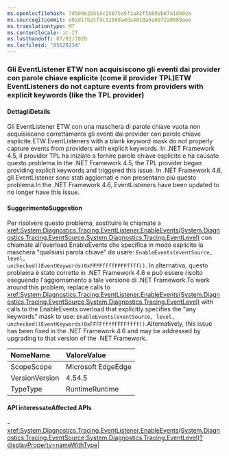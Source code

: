 ```yaml
---
ms.openlocfilehash: 7d50962b518c15875a5f1a82f5b89ab87a1db02e
ms.sourcegitcommit: e02d17b2cf9c1258dadda4810a5e6072a0089aee
ms.translationtype: MT
ms.contentlocale: it-IT
ms.lasthandoff: 07/01/2020
ms.locfileid: "85620234"
---
```

### <a name="etw-eventlisteners-do-not-capture-events-from-providers-with-explicit-keywords-like-the-tpl-provider"></a><span data-ttu-id="a0429-101">Gli EventListener ETW non acquisiscono gli eventi dai provider con parole chiave esplicite (come il provider TPL)</span><span class="sxs-lookup"><span data-stu-id="a0429-101">ETW EventListeners do not capture events from providers with explicit keywords (like the TPL provider)</span></span>

#### <a name="details"></a><span data-ttu-id="a0429-102">Dettagli</span><span class="sxs-lookup"><span data-stu-id="a0429-102">Details</span></span>

<span data-ttu-id="a0429-103">Gli EventListener ETW con una maschera di parole chiave vuota non acquisiscono correttamente gli eventi dai provider con parole chiave esplicite.</span><span class="sxs-lookup"><span data-stu-id="a0429-103">ETW EventListeners with a blank keyword mask do not properly capture events from providers with explicit keywords.</span></span> <span data-ttu-id="a0429-104">In .NET Framework 4.5, il provider TPL ha iniziato a fornire parole chiave esplicite e ha causato questo problema.</span><span class="sxs-lookup"><span data-stu-id="a0429-104">In the .NET Framework 4.5, the TPL provider began providing explicit keywords and triggered this issue.</span></span> <span data-ttu-id="a0429-105">In .NET Framework 4.6, gli EventListener sono stati aggiornati e non presentano più questo problema.</span><span class="sxs-lookup"><span data-stu-id="a0429-105">In the .NET Framework 4.6, EventListeners have been updated to no longer have this issue.</span></span>

#### <a name="suggestion"></a><span data-ttu-id="a0429-106">Suggerimento</span><span class="sxs-lookup"><span data-stu-id="a0429-106">Suggestion</span></span>

<span data-ttu-id="a0429-107">Per risolvere questo problema, sostituire le chiamate a <xref:System.Diagnostics.Tracing.EventListener.EnableEvents(System.Diagnostics.Tracing.EventSource,System.Diagnostics.Tracing.EventLevel)> con chiamate all'overload EnableEvents che specifica in modo esplicito la maschera &quot;qualsiasi parola chiave&quot; da usare: <code>EnableEvents(eventSource, level, unchecked((EventKeywords)0xFFFFffffFFFFffff))</code>. In alternativa, questo problema è stato corretto in .NET Framework 4.6 e può essere risolto eseguendo l'aggiornamento a tale versione di .NET Framework.</span><span class="sxs-lookup"><span data-stu-id="a0429-107">To work around this problem, replace calls to <xref:System.Diagnostics.Tracing.EventListener.EnableEvents(System.Diagnostics.Tracing.EventSource,System.Diagnostics.Tracing.EventLevel)> with calls to the EnableEvents overload that explicitly specifies the &quot;any keywords&quot; mask to use: <code>EnableEvents(eventSource, level, unchecked((EventKeywords)0xFFFFffffFFFFffff))</code>.Alternatively, this issue has been fixed in the .NET Framework 4.6 and may be addressed by upgrading to that version of the .NET Framework.</span></span>

| <span data-ttu-id="a0429-108">Nome</span><span class="sxs-lookup"><span data-stu-id="a0429-108">Name</span></span>    | <span data-ttu-id="a0429-109">Valore</span><span class="sxs-lookup"><span data-stu-id="a0429-109">Value</span></span>       |
|:--------|:------------|
| <span data-ttu-id="a0429-110">Scope</span><span class="sxs-lookup"><span data-stu-id="a0429-110">Scope</span></span>   |<span data-ttu-id="a0429-111">Microsoft Edge</span><span class="sxs-lookup"><span data-stu-id="a0429-111">Edge</span></span>|
|<span data-ttu-id="a0429-112">Version</span><span class="sxs-lookup"><span data-stu-id="a0429-112">Version</span></span>|<span data-ttu-id="a0429-113">4.5</span><span class="sxs-lookup"><span data-stu-id="a0429-113">4.5</span></span>|
|<span data-ttu-id="a0429-114">Type</span><span class="sxs-lookup"><span data-stu-id="a0429-114">Type</span></span>|<span data-ttu-id="a0429-115">Runtime</span><span class="sxs-lookup"><span data-stu-id="a0429-115">Runtime</span></span>

#### <a name="affected-apis"></a><span data-ttu-id="a0429-116">API interessate</span><span class="sxs-lookup"><span data-stu-id="a0429-116">Affected APIs</span></span>

-<xref:System.Diagnostics.Tracing.EventListener.EnableEvents(System.Diagnostics.Tracing.EventSource,System.Diagnostics.Tracing.EventLevel)?displayProperty=nameWithType></li></ul>|
